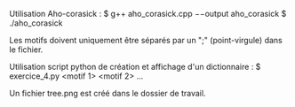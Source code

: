 Utilisation Aho-corasick :
  $ g++ aho_corasick.cpp −−output aho_corasick
  $ ./aho_corasick <fichier motifs> <fichier texte>
  
Les motifs doivent uniquement être séparés par un ";" (point-virgule) dans le fichier.
  
Utilisation script python de création et affichage d'un dictionnaire :
  $ exercice_4.py <motif 1> <motif 2> ... <motif n>

Un fichier tree.png est créé dans le dossier de travail.
